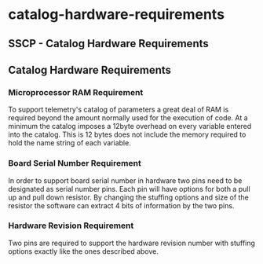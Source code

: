 # catalog-hardware-requirements

## SSCP - Catalog Hardware Requirements

## Catalog  Hardware Requirements

### Microprocessor RAM Requirement

To support telemetry's catalog of parameters a great deal of RAM is required beyond the amount normally used for the execution of code. At a minimum the catalog imposes a 12byte overhead on every variable entered into the catalog. This is 12 bytes does not include the memory required to hold the name string of each variable.

### Board Serial Number Requirement

In order to support board serial number in hardware two pins need to be designated as serial number pins. Each pin will have options for both a pull up and pull down resistor. By changing the stuffing options and size of the resistor the software can extract 4 bits of information by the two pins.&#x20;

### Hardware Revision Requirement

Two pins are required to support the hardware revision number with stuffing options exactly like the ones described above.&#x20;
